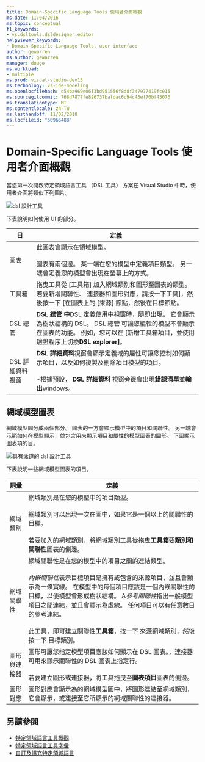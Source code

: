 ```yaml
---
title: Domain-Specific Language Tools 使用者介面概觀
ms.date: 11/04/2016
ms.topic: conceptual
f1_keywords:
- vs.dsltools.dsldesigner.editor
helpviewer_keywords:
- Domain-Specific Language Tools, user interface
author: gewarren
ms.author: gewarren
manager: douge
ms.workload:
- multiple
ms.prod: visual-studio-dev15
ms.technology: vs-ide-modeling
ms.openlocfilehash: d54ba969e06f3bd951556f8d8f347977419fc015
ms.sourcegitcommit: 768d7877fe826737bafdac6c94c43ef70bf45076
ms.translationtype: MT
ms.contentlocale: zh-TW
ms.lasthandoff: 11/02/2018
ms.locfileid: "50966488"
---
```

# <a name="overview-of-the-domain-specific-language-tools-user-interface"></a>Domain-Specific Language Tools 使用者介面概觀
當您第一次開啟特定領域語言工具 （DSL 工具） 方案在 Visual Studio 中時，使用者介面將類似下列圖片。

 ![dsl 設計工具](../modeling/media/dsl_designer.png)

 下表說明如何使用 UI 的部分。

|**目**|**定義**|
|-|-|
|圖表|此圖表會顯示在領域模型。<br /><br /> 圖表有兩個邊。 某一端在您的模型中定義項目類型。 另一端會定義您的模型會出現在螢幕上的方式。|
|工具箱|拖曳工具從 [工具箱] 加入網域類別和圖形至圖表的類型。 若要新增關聯性、 連接器和圖形對應，請按一下工具]，然後按一下 [在圖表上的 [來源] 節點，然後在目標節點。|
|DSL 總管|**DSL 總管 中**DSL 定義使用中視窗時，隨即出現。 它會顯示為樹狀結構的 DSL。 DSL 總管 可讓您編輯的模型不會顯示在圖表的功能。 例如，您可以在 [新增工具箱項目，並使用驗證程序上切換**DSL explorer]**。|
|DSL 詳細資料視窗|**DSL 詳細資料**視窗會顯示定義域的屬性可讓您控制如何顯示項目，以及如何複製及刪除項目模型的項目。<br /><br /> -根據預設， **DSL 詳細資料** 視窗旁邊會出現**錯誤清單**並**輸出**windows。|

## <a name="the-domain-model-diagram"></a>網域模型圖表
 網域模型圖分成兩個部分。 圖表的一方會顯示模型中的項目和關聯性。 另一端會示範如何在模型顯示，並包含用來顯示項目和屬性的模型圖表的圖形。 下圖顯示圖表項的目。

 ![具有泳道的 dsl 設計工具](../modeling/media/dsl_desinger.png)

 下表說明一些網域模型圖表的項目。

|**詞彙**|**定義**|
|-|-|
|網域類別|網域類別是在您的模型中的項目類型。<br /><br /> 網域類別可以出現一次在圖中，如果它是一個以上的關聯性的目標。<br /><br /> 若要加入的網域類別，將網域類別工具從拖曳**工具箱**要**類別和關聯性**圖表的側邊。|
|網域關聯性|網域關聯性是在您的模型中的項目之間的連結類型。<br /><br /> *內嵌關聯性*表示目標項目是擁有或包含的來源項目，並且會顯示為一條實線。 在模型中的每個項目應該是一個內嵌關聯性的目標，以便模型會形成樹狀結構。 A*參考關聯性*指出一般模型項目之間連結，並且會顯示為虛線。 任何項目可以有任意數目的參考連結。<br /><br /> 此工具，即可建立關聯性**工具箱**，按一下 來源網域類別，然後按一下 目標類別。|
|圖形與連接器|圖形可讓您指定模型項目應該如何顯示在 DSL 圖表。，連接器可用來顯示關聯性的 DSL 圖表上指定行。<br /><br /> 若要建立圖形或連接器，將工具拖曳至**圖表項目**圖表的側邊。|
|圖形對應|圖形對應會顯示為的網域模型圖中，將圖形連結至網域類別，它會顯示，或連接至它所顯示的網域關聯性的連接器。|

## <a name="see-also"></a>另請參閱

- [特定領域語言工具概觀](../modeling/overview-of-domain-specific-language-tools.md)
- [特定領域語言工具字彙](https://msdn.microsoft.com/ca5e84cb-a315-465c-be24-76aa3df276aa)
- [自訂及擴充特定領域語言](../modeling/customizing-and-extending-a-domain-specific-language.md)